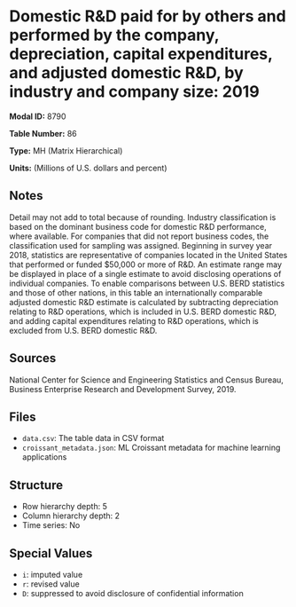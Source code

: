 # Domestic R&D paid for by others and performed by the company, depreciation, capital expenditures, and adjusted domestic R&D, by industry and company size: 2019

**Modal ID:** 8790

**Table Number:** 86

**Type:** MH (Matrix Hierarchical)

**Units:** (Millions of U.S. dollars and percent)

## Notes

Detail may not add to total because of rounding. Industry classification is based on the dominant business code for domestic R&D performance, where available. For companies that did not report business codes, the classification used for sampling was assigned. Beginning in survey year 2018, statistics are representative of companies located in the United States that performed or funded $50,000 or more of R&D. An estimate range may be displayed in place of a single estimate to avoid disclosing operations of individual companies. To enable comparisons between U.S. BERD statistics and those of other nations, in this table an internationally comparable adjusted domestic R&D estimate is calculated by subtracting depreciation relating to R&D operations, which is included in U.S. BERD domestic R&D, and adding capital expenditures relating to R&D operations, which is excluded from U.S. BERD domestic R&D.

## Sources

National Center for Science and Engineering Statistics and Census Bureau, Business Enterprise Research and Development Survey, 2019.

## Files

- `data.csv`: The table data in CSV format
- `croissant_metadata.json`: ML Croissant metadata for machine learning applications

## Structure

- Row hierarchy depth: 5
- Column hierarchy depth: 2
- Time series: No

## Special Values

- `i`: imputed value
- `r`: revised value
- `D`: suppressed to avoid disclosure of confidential information
